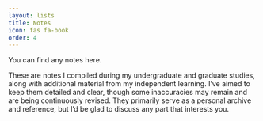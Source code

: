 ```yaml
---
layout: lists
title: Notes
icon: fas fa-book
order: 4
---
```


You can find any notes here.

These are notes I compiled during my undergraduate and graduate studies, along with additional material from my independent learning. I’ve aimed to keep them detailed and clear, though some inaccuracies may remain and are being continuously revised. They primarily serve as a personal archive and reference, but I’d be glad to discuss any part that interests you.

